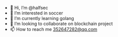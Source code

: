 - 👋 Hi, I’m @halfsec
- 👀 I’m interested in soccer
- 🌱 I’m currently learning golang
- 💞️ I’m looking to collaborate on blockchain project
- 📫 How to reach me 352647282@qq.com

<!---
halfsec/halfsec is a ✨ special ✨ repository because its `README.md` (this file) appears on your GitHub profile.
You can click the Preview link to take a look at your changes.
--->
